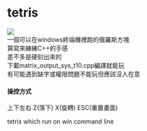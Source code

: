 # tetris
![](https://imgur.com/RNV6dQC.gif)   
一個可以在windows終端機裡跑的俄羅斯方塊  
算寫來練練C++的手感  
差不多是硬刻出來的  
下載matrix_output_sys_t10.cpp編譯就能玩  
有可能遇到缺字或權限問題不能玩但應該沒人在意  

#### 操控方式
上下左右 Z(落下) X(旋轉) ESC(重置畫面)  

tetris which run on win command line  
